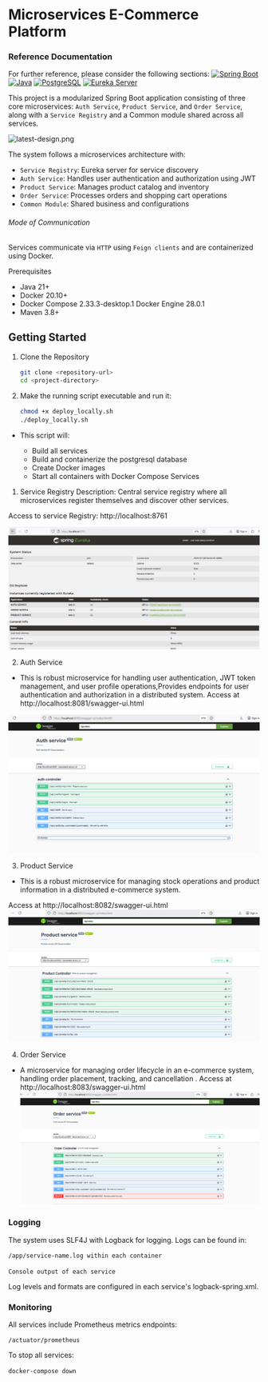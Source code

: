 # Microservices E-Commerce Platform

### Reference Documentation

For further reference, please consider the following sections:
[![Spring Boot](https://img.shields.io/badge/Spring%20Boot-3.5.3-brightgreen)](https://spring.io/projects/spring-boot)
[![Java](https://img.shields.io/badge/Java-21-blue)](https://openjdk.org/projects/jdk/21/)
[![PostgreSQL](https://img.shields.io/badge/PostgreSQL-Supported-success)](https://www.postgresql.org/)
[![Eureka Server](https://img.shields.io/badge/Eureka%20Server-4.0.0-blueviolet)](https://github.com/Netflix/eureka)

This project is a modularized Spring Boot application consisting of three core microservices: `Auth Service`, `Product Service`, and `Order Service`,
along
with a `Service Registry` and a Common module shared across all services.

![latest-design.png](..%2F..%2F..%2F..%2FDownloads%2Flatest-design.png)

The system follows a microservices architecture with:

- `Service Registry`: Eureka server for service discovery
- `Auth Service`: Handles user authentication and authorization using JWT
- `Product Service`: Manages product catalog and inventory
- `Order Service`: Processes orders and shopping cart operations
- `Common Module`: Shared business and configurations

###### Mode of Communication

Services communicate via `HTTP` using `Feign clients` and are containerized using Docker.

Prerequisites

- Java 21+
- Docker 20.10+
- Docker Compose 2.33.3-desktop.1 Docker Engine 28.0.1
- Maven 3.8+

## Getting Started

1. Clone the Repository

      ```bash
      git clone <repository-url>
      cd <project-directory>
      ```
2. Make the running script executable and run it:

      ```bash
      chmod +x deploy_locally.sh
      ./deploy_locally.sh
      ```

- This script will:

    - Build all services
    - Build and containerize the postgresql database
    - Create Docker images
    - Start all containers with Docker Compose
      Services


1. Service Registry
   Description: Central service registry where all microservices register themselves and discover other services.

Access to service Registry: http://localhost:8761

![img.png](img.png)

2. Auth Service

- This is robust microservice for handling user authentication, JWT token management, and user profile operations,Provides endpoints for user
  authentication and authorization in a distributed system.
  Access at  http://localhost:8081/swagger-ui.html

![img_1.png](img_1.png)

3. Product Service

- This is a robust microservice for managing stock operations and product information in a distributed e-commerce system.

Access at  http://localhost:8082/swagger-ui.html
![img_2.png](img_2.png)

4. Order Service

- A microservice for managing order lifecycle in an e-commerce system, handling order placement, tracking, and cancellation .
  Access at  http://localhost:8083/swagger-ui.html
  ![img_3.png](img_3.png)

### Logging

The system uses SLF4J with Logback for logging. Logs can be found in:

    /app/service-name.log within each container

    Console output of each service

Log levels and formats are configured in each service's logback-spring.xml.

### Monitoring

All services include Prometheus metrics endpoints:

    /actuator/prometheus

To stop all services:

``
docker-compose down
``

